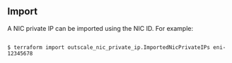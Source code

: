 ## Import

A NIC private IP can be imported using the NIC ID. For example:

```

$ terraform import outscale_nic_private_ip.ImportedNicPrivateIPs eni-12345678

```